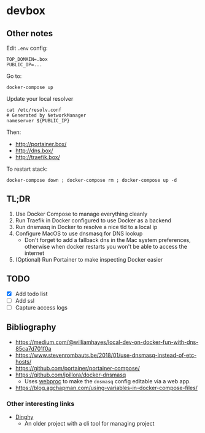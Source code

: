 # devbox


## Other notes


Edit `.env` config:
```
TOP_DOMAIN=.box
PUBLIC_IP=...
```

Go to:
```
docker-compose up
```

Update your local resolver
```
cat /etc/resolv.conf
# Generated by NetworkManager
nameserver ${PUBLIC_IP}
```

Then:
* http://portainer.box/
* http://dns.box/
* http://traefik.box/

To restart stack:
```
docker-compose down ; docker-compose rm ; docker-compose up -d
```


## TL;DR

1. Use Docker Compose to manage everything cleanly
2. Run Traefik in Docker configured to use Docker as a backend
3. Run dnsmasq in Docker to resolve a nice tld to a local ip
4. Configure MacOS to use dnsmasq for DNS lookup
    + Don't forget to add a fallback dns in the Mac system preferences, 
      otherwise when docker restarts you won't be able to access the internet
5. (Optional) Run Portainer to make inspecting Docker easier

## TODO

+ [x] Add todo list
+ [ ] Add ssl
+ [ ] Capture access logs

## Bibliography

+ https://medium.com/@williamhayes/local-dev-on-docker-fun-with-dns-85ca7d701f0a
+ https://www.stevenrombauts.be/2018/01/use-dnsmasq-instead-of-etc-hosts/
+ https://github.com/portainer/portainer-compose/
+ https://github.com/jpillora/docker-dnsmasq
  + Uses [webproc](https://github.com/jpillora/webproc) to make 
    the `dnsmasq` config editable via a web app.
+ https://blog.agchapman.com/using-variables-in-docker-compose-files/

### Other interesting links

+ [Dinghy](https://github.com/codekitchen/dinghy)
  + An older project with a cli tool for managing project

